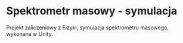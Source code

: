 # Spektrometr masowy - symulacja
Projekt zaliczeniowy z Fizyki, symulacja spektrometru masowego, wykonana w Unity.
